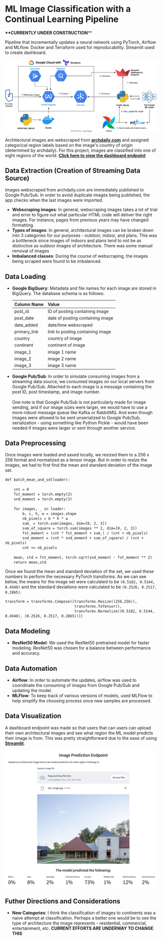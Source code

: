 # ML Image Classification with a Continual Learning Pipeline

**\*\*CURRENTLY UNDER CONSTRUCTION****

Pipeline that incrementally updates a neural network using PyTorch, Airflow and MLflow. Docker and Terraform used for reproducability. Streamlit used to create dashboard.

![Pipeline Diagram](/images/archdaily_diagram.svg)

Architectural images are webscraped from [**archdaily.com**](https://archdaily.com) and assigned categorical region labels based on the image's country of origin (determined by archdaily). For this project, images are classified into one of eight regions of the world.
[**Click here to view the dashboard endpoint**](https://mchion-ml-continual-learning-pipe-dashboardstreamlit-app-yjuna8.streamlit.app/)


## Data Extraction (Creation of Streaming Data Source)
Images webscraped from archdaily.com are immediately published to Google Pub/Sub. In order to avoid duplicate images being published, the app checks when the last images were imported. 


- **Webscraping images**: In general, webscraping images takes a lot of trial and error to figure out what particular HTML code will deliver the right images. For instance, pages from previous years may have changed formatting.
- **Types of images**: In general, architectural images can be broken down into 3 categories for our purposes - outdoor, indoor, and plans. This was a bottleneck since images of indoors and plans tend to not be as distinctive as outdoor images of architecture. There was some manual removal of images  
- **Imbalanced classes**: During the course of webscraping, the images being scraped were found to be imbalanced. 


## Data Loading


- **Google BigQuery**: Metadata and file names for each image are stored in BigQuery. The database schema is as follows:

  | Column Name | Value | 
  | ------------ | --------- | 
  | post_id | ID of posting containing image |
  | post_date | date of posting containing image |
  | date_added | date/time webscraped |
  | primary_link | link to posting containing image |
  | country| country of image |
  | continent | continent of image |
  | image_1| image 1 name |
  | image_2 | image 2 name |
  | image_3 | image 3 name |
  

- **Google Pub/Sub**: In order to simulate consuming images from a streaming data source, we consumed images on our local servers from Google Pub/Sub. Attached to each image is a message containing the post ID, post timestamp, and image number.\
\
One note is that Google Pub/Sub is not particularly made for image sending, and if our image sizes were larger, we would have to use a more robust message queue like Kafka or RabbitMQ. And even though images were allowed to be sent unserialized to Google Pub/Sub, serialization - using something like Python Pickle - would have been needed if images were larger or sent through another service. 


## Data Preprocessing
Once images were loaded and saved locally, we resized them to a 256 x 256 format and normalized as a tensor image. But in order to resize the images, we had to first find the mean and standard deviation of the image set. 

```shell
def batch_mean_and_sd(loader):
    
    cnt = 0
    fst_moment = torch.empty(3)
    snd_moment = torch.empty(3)

    for images, _ in loader:
        b, c, h, w = images.shape
        nb_pixels = b * h * w
        sum_ = torch.sum(images, dim=[0, 2, 3])
        sum_of_square = torch.sum(images ** 2, dim=[0, 2, 3])
        fst_moment = (cnt * fst_moment + sum_) / (cnt + nb_pixels)
        snd_moment = (cnt * snd_moment + sum_of_square) / (cnt + nb_pixels)
        cnt += nb_pixels

    mean, std = fst_moment, torch.sqrt(snd_moment - fst_moment ** 2)        
    return mean,std
```

Once we found the mean and standard deviation of the set, we used these numbers to perform the necessary PyTorch transforms. As we can see below, the means for the image set were calculated to be `(0.5182, 0.5144, 0.4948)` and the standard deviations were calculated to be `(0.2526, 0.2517, 0.2865)`. 

```shell
transform = transforms.Compose([transforms.Resize((256,256)), 
                                transforms.ToTensor(), 
                                transforms.Normalize((0.5182, 0.5144, 0.4948), (0.2526, 0.2517, 0.2865))])
```

## Data Modeling
- **ResNet50 Model**: We used the ResNet50 pretrained model for faster modeling. ResNet50 was chosen for a balance between performance and accuracy. 

## Data Automation
- **Airflow**: In order to automate the updates, airflow was used to cooridinate the consuming of images from Google Pub/Sub and updating the model.
- **MLFlow**: To keep track of various versions of models, used MLFlow to help simplify the choosing process once new samples are processed.  

## Data Visualization

A dashboard endpoint was made so that users that can users can upload their own architectural images and see what region the ML model predicts their image is from. This was pretty straightforward due to the ease of using [**Streamlit**](https://streamlit.io/). 

![Dashboard General](/images/dashboard.png)


## Futher Directions and Considerations

- **New Categories**: I think the classification of images to continents was a naive attempt at classification. Perhaps a better one would be to see the type of architecture the image represents - residential, commercial, entertainment, etc. **CURRENT EFFORTS ARE UNDERWAY TO CHANGE THIS**
